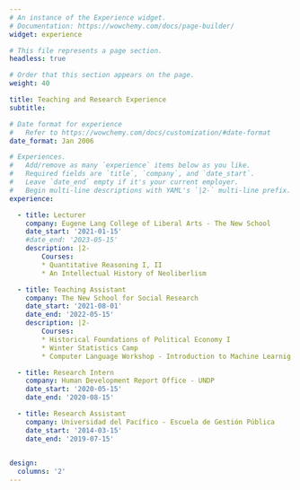 ```yaml
---
# An instance of the Experience widget.
# Documentation: https://wowchemy.com/docs/page-builder/
widget: experience

# This file represents a page section.
headless: true

# Order that this section appears on the page.
weight: 40

title: Teaching and Research Experience
subtitle:

# Date format for experience
#   Refer to https://wowchemy.com/docs/customization/#date-format
date_format: Jan 2006

# Experiences.
#   Add/remove as many `experience` items below as you like.
#   Required fields are `title`, `company`, and `date_start`.
#   Leave `date_end` empty if it's your current employer.
#   Begin multi-line descriptions with YAML's `|2-` multi-line prefix.
experience:

  - title: Lecturer
    company: Eugene Lang College of Liberal Arts - The New School
    date_start: '2021-01-15'
    #date_end: '2023-05-15'
    description: |2-    
        Courses:
        * Quantitative Reasoning I, II
        * An Intellectual History of Neoliberlism

  - title: Teaching Assistant
    company: The New School for Social Research
    date_start: '2021-08-01'
    date_end: '2022-05-15'
    description: |2-    
        Courses:
        * Historical Foundations of Political Economy I
        * Winter Statistics Camp
        * Computer Language Workshop - Introduction to Machine Learnig with Python

  - title: Research Intern
    company: Human Development Report Office - UNDP
    date_start: '2020-05-15'
    date_end: '2020-08-15'

  - title: Research Assistant
    company: Universidad del Pacífico - Escuela de Gestión Pública
    date_start: '2014-03-15'
    date_end: '2019-07-15' 
     

design:
  columns: '2'
---
```

